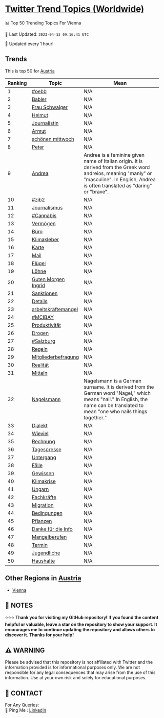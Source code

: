 [Twitter Trend Topics (Worldwide)](https://github.com/ErcinDedeoglu/Twitter-Trend-Topics)
==========


📊 Top 50 Trending Topics For Vienna

📆 Last Updated: `2023-04-13 09:16:41 UTC`

🔧 Updated every 1 hour!


## Trends

This is top 50 for [Austria](</Austria>)

| Ranking | Topic | Mean |
| ------- | ------------ | ------------ |
| 1 | [#oebb](http://twitter.com/search?q=%23oebb) | N/A |
| 2 | [Babler](http://twitter.com/search?q=Babler) | N/A |
| 3 | [Frau Schwaiger](http://twitter.com/search?q=Frau+Schwaiger) | N/A |
| 4 | [Helmut](http://twitter.com/search?q=Helmut) | N/A |
| 5 | [Journalistin](http://twitter.com/search?q=Journalistin) | N/A |
| 6 | [Armut](http://twitter.com/search?q=Armut) | N/A |
| 7 | [schönen mittwoch](http://twitter.com/search?q=sch%c3%b6nen+mittwoch) | N/A |
| 8 | [Peter](http://twitter.com/search?q=Peter) | N/A |
| 9 | [Andrea](http://twitter.com/search?q=Andrea) | Andrea is a feminine given name of Italian origin. It is derived from the Greek word andreios, meaning "manly" or "masculine". In English, Andrea is often translated as "daring" or "brave". |
| 10 | [#zib2](http://twitter.com/search?q=%23zib2) | N/A |
| 11 | [Journalismus](http://twitter.com/search?q=Journalismus) | N/A |
| 12 | [#Cannabis](http://twitter.com/search?q=%23Cannabis) | N/A |
| 13 | [Vermögen](http://twitter.com/search?q=Verm%c3%b6gen) | N/A |
| 14 | [Büro](http://twitter.com/search?q=B%c3%bcro) | N/A |
| 15 | [Klimakleber](http://twitter.com/search?q=Klimakleber) | N/A |
| 16 | [Karte](http://twitter.com/search?q=Karte) | N/A |
| 17 | [Mail](http://twitter.com/search?q=Mail) | N/A |
| 18 | [Flügel](http://twitter.com/search?q=Fl%c3%bcgel) | N/A |
| 19 | [Löhne](http://twitter.com/search?q=L%c3%b6hne) | N/A |
| 20 | [Guten Morgen Ingrid](http://twitter.com/search?q=Guten+Morgen+Ingrid) | N/A |
| 21 | [Sanktionen](http://twitter.com/search?q=Sanktionen) | N/A |
| 22 | [Details](http://twitter.com/search?q=Details) | N/A |
| 23 | [arbeitskräftemangel](http://twitter.com/search?q=arbeitskr%c3%a4ftemangel) | N/A |
| 24 | [#MCIBAY](http://twitter.com/search?q=%23MCIBAY) | N/A |
| 25 | [Produktivität](http://twitter.com/search?q=Produktivit%c3%a4t) | N/A |
| 26 | [Drogen](http://twitter.com/search?q=Drogen) | N/A |
| 27 | [#Salzburg](http://twitter.com/search?q=%23Salzburg) | N/A |
| 28 | [Regeln](http://twitter.com/search?q=Regeln) | N/A |
| 29 | [Mitgliederbefragung](http://twitter.com/search?q=Mitgliederbefragung) | N/A |
| 30 | [Realität](http://twitter.com/search?q=Realit%c3%a4t) | N/A |
| 31 | [Mitteln](http://twitter.com/search?q=Mitteln) | N/A |
| 32 | [Nagelsmann](http://twitter.com/search?q=Nagelsmann) | Nagelsmann is a German surname. It is derived from the German word "Nagel," which means "nail." In English, the name can be translated to mean "one who nails things together." |
| 33 | [Dialekt](http://twitter.com/search?q=Dialekt) | N/A |
| 34 | [Wieviel](http://twitter.com/search?q=Wieviel) | N/A |
| 35 | [Rechnung](http://twitter.com/search?q=Rechnung) | N/A |
| 36 | [Tagespresse](http://twitter.com/search?q=Tagespresse) | N/A |
| 37 | [Untergang](http://twitter.com/search?q=Untergang) | N/A |
| 38 | [Fälle](http://twitter.com/search?q=F%c3%a4lle) | N/A |
| 39 | [Gewissen](http://twitter.com/search?q=Gewissen) | N/A |
| 40 | [Klimakrise](http://twitter.com/search?q=Klimakrise) | N/A |
| 41 | [Ungarn](http://twitter.com/search?q=Ungarn) | N/A |
| 42 | [Fachkräfte](http://twitter.com/search?q=Fachkr%c3%a4fte) | N/A |
| 43 | [Migration](http://twitter.com/search?q=Migration) | N/A |
| 44 | [Bedingungen](http://twitter.com/search?q=Bedingungen) | N/A |
| 45 | [Pflanzen](http://twitter.com/search?q=Pflanzen) | N/A |
| 46 | [Danke für die Info](http://twitter.com/search?q=Danke+f%c3%bcr+die+Info) | N/A |
| 47 | [Mangelberufen](http://twitter.com/search?q=Mangelberufen) | N/A |
| 48 | [Termin](http://twitter.com/search?q=Termin) | N/A |
| 49 | [Jugendliche](http://twitter.com/search?q=Jugendliche) | N/A |
| 50 | [Haushalte](http://twitter.com/search?q=Haushalte) | N/A |



## Other Regions in [Austria](</Austria>)

* [Vienna](</Austria/Vienna.md>)



## 📝 NOTES

⭐⭐⭐ **Thank you for visiting my GitHub repository! If you found the content helpful or valuable, leave a star on the repository to show your support. It encourages me to continue updating the repository and allows others to discover it. Thanks for your help!**


## ⚠️ WARNING

Please be advised that this repository is not affiliated with Twitter and the information provided is for informational purposes only. We are not responsible for any legal consequences that may arise from the use of this information. Use at your own risk and solely for educational purposes.


## 📨 CONTACT

 For Any Queries:  
            🏓 Ping Me : [LinkedIn](https://www.linkedin.com/in/ercindedeoglu/)
